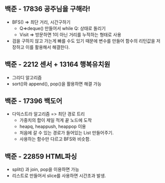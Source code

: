 ## 백준 - 17836 공주님을 구해라!

- BFS() => 최단 거리, 시간구하기
  - Q=>deque() 만들어서 while Q: 상태로 돌리기
  - Visit => 방문하면 1이 아닌 거리를 누적하는 형태로 사용
- 검을 구하지 않고 가는게 빠를 수도 있기 때문에 변수를 만들어 함수의 리턴값을 저장하고 이를 활용해서 해결한다.

## 백준 - 2212 센서 + 13164 행복유치원

- 그리디 알고리즘
- sort()와 append(), pop()을 활용하면 해결 가능



## 백준 - 17396 백도어

- 다익스트라 알고리즘 => 최단 경로 트리 
  - 가중치의 합이 제일 적게 끝 노드에 도착
  - heapq, heappush, heappop 이용
  - 처음에 갈 수 있는 경로가 들어있는 List 만들어주기.
  - 사용하는 함수만 다르고 BFS와 비슷함.

## 백준 - 22859 HTML파싱

- split() 과 join, pop을 이용하면 가능
- 리스트로 만들어서 slice를 사용하면 시간초과 발생.